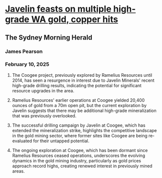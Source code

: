 # [Javelin feasts on multiple high-grade WA gold, copper hits](https://advance.lexis.com/api/document?collection=news&id=urn:contentItem:6F3C-HB73-RRJX-33J9-00000-00&context=1519360)
## The Sydney Morning Herald
### James Pearson
### February 10, 2025

1. The Coogee project, previously explored by Ramelius Resources until 2014, has seen a resurgence in interest due to Javelin Minerals' recent high-grade drilling results, indicating the potential for significant resource upgrades in the area.

2. Ramelius Resources' earlier operations at Coogee yielded 20,400 ounces of gold from a 70m open pit, but the current exploration by Javelin suggests that there may be additional high-grade mineralization that was previously overlooked.

3. The successful drilling campaign by Javelin at Coogee, which has extended the mineralization strike, highlights the competitive landscape in the gold mining sector, where former sites like Coogee are being re-evaluated for their untapped potential.

4. The ongoing exploration at Coogee, which has been dormant since Ramelius Resources ceased operations, underscores the evolving dynamics in the gold mining industry, particularly as gold prices approach record highs, creating renewed interest in previously mined areas.
